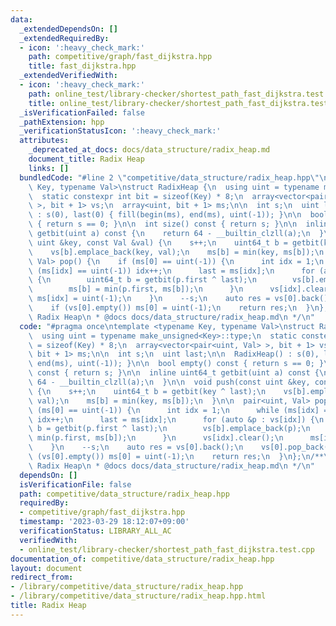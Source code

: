 ```yaml
---
data:
  _extendedDependsOn: []
  _extendedRequiredBy:
  - icon: ':heavy_check_mark:'
    path: competitive/graph/fast_dijkstra.hpp
    title: fast_dijkstra.hpp
  _extendedVerifiedWith:
  - icon: ':heavy_check_mark:'
    path: online_test/library-checker/shortest_path_fast_dijkstra.test.cpp
    title: online_test/library-checker/shortest_path_fast_dijkstra.test.cpp
  _isVerificationFailed: false
  _pathExtension: hpp
  _verificationStatusIcon: ':heavy_check_mark:'
  attributes:
    _deprecated_at_docs: docs/data_structure/radix_heap.md
    document_title: Radix Heap
    links: []
  bundledCode: "#line 2 \"competitive/data_structure/radix_heap.hpp\"\ntemplate <typename\
    \ Key, typename Val>\nstruct RadixHeap {\n  using uint = typename make_unsigned<Key>::type;\n\
    \  static constexpr int bit = sizeof(Key) * 8;\n  array<vector<pair<uint, Val>\
    \ >, bit + 1> vs;\n  array<uint, bit + 1> ms;\n\n  int s;\n  uint last;\n\n  RadixHeap()\
    \ : s(0), last(0) { fill(begin(ms), end(ms), uint(-1)); }\n\n  bool empty() const\
    \ { return s == 0; }\n\n  int size() const { return s; }\n\n  inline uint64_t\
    \ getbit(uint a) const {\n    return 64 - __builtin_clzll(a);\n  }\n\n  void push(const\
    \ uint &key, const Val &val) {\n    s++;\n    uint64_t b = getbit(key ^ last);\n\
    \    vs[b].emplace_back(key, val);\n    ms[b] = min(key, ms[b]);\n  }\n\n  pair<uint,\
    \ Val> pop() {\n    if (ms[0] == uint(-1)) {\n      int idx = 1;\n      while\
    \ (ms[idx] == uint(-1)) idx++;\n      last = ms[idx];\n      for (auto &p : vs[idx])\
    \ {\n        uint64_t b = getbit(p.first ^ last);\n        vs[b].emplace_back(p);\n\
    \        ms[b] = min(p.first, ms[b]);\n      }\n      vs[idx].clear();\n     \
    \ ms[idx] = uint(-1);\n    }\n    --s;\n    auto res = vs[0].back();\n    vs[0].pop_back();\n\
    \    if (vs[0].empty()) ms[0] = uint(-1);\n    return res;\n  }\n};\n/**\n * @brief\
    \ Radix Heap\n * @docs docs/data_structure/radix_heap.md\n */\n"
  code: "#pragma once\ntemplate <typename Key, typename Val>\nstruct RadixHeap {\n\
    \  using uint = typename make_unsigned<Key>::type;\n  static constexpr int bit\
    \ = sizeof(Key) * 8;\n  array<vector<pair<uint, Val> >, bit + 1> vs;\n  array<uint,\
    \ bit + 1> ms;\n\n  int s;\n  uint last;\n\n  RadixHeap() : s(0), last(0) { fill(begin(ms),\
    \ end(ms), uint(-1)); }\n\n  bool empty() const { return s == 0; }\n\n  int size()\
    \ const { return s; }\n\n  inline uint64_t getbit(uint a) const {\n    return\
    \ 64 - __builtin_clzll(a);\n  }\n\n  void push(const uint &key, const Val &val)\
    \ {\n    s++;\n    uint64_t b = getbit(key ^ last);\n    vs[b].emplace_back(key,\
    \ val);\n    ms[b] = min(key, ms[b]);\n  }\n\n  pair<uint, Val> pop() {\n    if\
    \ (ms[0] == uint(-1)) {\n      int idx = 1;\n      while (ms[idx] == uint(-1))\
    \ idx++;\n      last = ms[idx];\n      for (auto &p : vs[idx]) {\n        uint64_t\
    \ b = getbit(p.first ^ last);\n        vs[b].emplace_back(p);\n        ms[b] =\
    \ min(p.first, ms[b]);\n      }\n      vs[idx].clear();\n      ms[idx] = uint(-1);\n\
    \    }\n    --s;\n    auto res = vs[0].back();\n    vs[0].pop_back();\n    if\
    \ (vs[0].empty()) ms[0] = uint(-1);\n    return res;\n  }\n};\n/**\n * @brief\
    \ Radix Heap\n * @docs docs/data_structure/radix_heap.md\n */\n"
  dependsOn: []
  isVerificationFile: false
  path: competitive/data_structure/radix_heap.hpp
  requiredBy:
  - competitive/graph/fast_dijkstra.hpp
  timestamp: '2023-03-29 18:12:07+09:00'
  verificationStatus: LIBRARY_ALL_AC
  verifiedWith:
  - online_test/library-checker/shortest_path_fast_dijkstra.test.cpp
documentation_of: competitive/data_structure/radix_heap.hpp
layout: document
redirect_from:
- /library/competitive/data_structure/radix_heap.hpp
- /library/competitive/data_structure/radix_heap.hpp.html
title: Radix Heap
---
```

